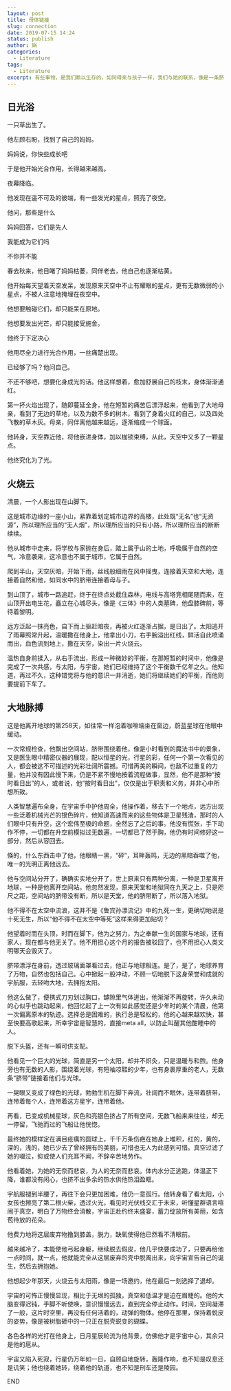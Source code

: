```yaml
---
layout: post
title: 母体链接
slug: connection
date: 2019-07-15 14:24
status: publish
author: 娲
categories: 
  - Literature
tags:
  - Literature
excerpt: 有些事物，是我们赖以生存的，如同母亲与孩子一样，我们与她的联系，像是一条脐带。
---
```



日光浴
---
一只草出生了。

他左顾右盼，找到了自己的妈妈。

妈妈说，你快些成长吧

于是他开始光合作用，长得越来越高。

夜幕降临。

他发现在遥不可及的彼端，有一些发光的星点，照亮了夜空。

他问，那些是什么

妈妈回答，它们是先人

我能成为它们吗

不你并不能

春去秋来，他目睹了妈妈枯萎，同伴老去，他自己也逐渐枯黄。

他开始每天望着天空发呆，发现原来天空中不止有耀眼的星点，更有无数微弱的小星点，不被人注意地掩埋在夜空中。

他想要触碰它们，却只能呆在原地。

他想要发出光芒，却只能接受施舍。

他终于下定决心

他用尽全力进行光合作用，一丝痛楚出现。

已经够了吗？他问自己。

不还不够吧，想要化身成光的话。他这样想着，愈加舒展自己的枝末，身体渐渐通红。

第一抔火焰出现了，随即蔓延全身，他在短暂的痛苦后漂浮起来，他看到了大地母亲，看到了无边的草地，以及为数不多的树木，看到了身着火红的自己，以及四处飞散的草木灰。母亲，同伴离他越来越远，逐渐缩成一个球面。

他转身，天空靠近他，将他嵌进身体，加以枷锁束缚，从此，天空中又多了一颗星点。

他终究化为了光。


火烧云
---
清晨，一个人影出现在山脚下。

这是城市边缘的一座小山，紧靠着划定城市边界的高楼，此处既“无名”也“无资源”，所以理所应当的“无人烟”，所以理所应当的只有小路，所以理所应当的断断续续。

他从城市中走来，将学校与家抛在身后，踏上属于山的土地，呼吸属于自然的空气，冷意袭来，这冷意也不属于城市，它属于自然。

爬到半山，天空灰暗，开始下雨，丝线般细雨在风中摇曳，连接着天空和大地，连接着自然和他，如同水中的脐带连接着母与子。

到山顶了，城市一路追赶，终于在终点处截住森林，电线与高塔竞相尾随而来，在山顶开出电生花，矗立在心城尽头，像是《三体》中的人类墓碑，他盘膝碑前，等待着黎明。

远方泛起一抹亮色，自下而上驱赶暗夜，再被火红逐渐占据，是日出了。太阳逃开了雨幕照常升起，温暖撒在他身上，他拿出小刀，右手腕溢出红线，鲜活自此喷涌而出，血色流到地上，撒在天空，染出一片火烧云。

温热自身前揉入，从右手流出，形成一种微妙的平衡，在那短暂的时间中，他像是完成了一次共感，与太阳，与宇宙，她们已经维持了这个平衡数千亿年之久。他知道，再过不久，这种错觉将与他的意识一并消逝，她们将继续她们的平衡，而他则要提前下车了。

大地脉搏
---
这是他离开地球的第258天，如往常一样泡着咖啡端坐在窗边，蔚蓝星球在他眼中缓动。

一次常规检查，他飘出空间站，脐带围绕着他，像是小时看到的魔法书中的景象，又是医生眼中精密仪器的展现，配以恒星的光，行星的彩，任何一个第一次看见的人，都会被这不可描述的光彩壮阔所震撼。可惜再美的瞬间，也敌不过重复的力量，他并没有因此慢下来，仍是不紧不慢地按着流程做事，显然，他不是那种“按时看日出”的人，或者说，他“按时看日出”，仅仅是出于职责和义务，并非心中所想所致。

人类智慧遍布全身，在宇宙手中护他周全，他操作着，移去下一个地点，远方出现一些泛着机械光芒的银色碎片，他知道高速而来的这些物体是卫星残渣，那时的人们眼中只有升空，这个宏伟至极的命题，全然忘了之后的事。他没有慌张，手下动作不停，一切都在升空前模拟过无数遍，一切都已了然于胸，他仍有时间修好这一部分，然后从容回去。

倏的，什么东西击中了他，他眼睛一黑，“砰”，耳畔轰鸣，无边的黑暗吞噬了他，唯一的光明正离他远去。

他与空间站分开了，确确实实地分开了，世上原来只有两种分离，一种是卫星离开地球，一种是他离开空间站。他忽然发现，原来天堂和地狱同在九天之上，只是咫尺之距，空间站的脐带没有断，所以是天堂，他的脐带断了，所以落入地狱。

他不得不在太空中流浪，这并不是《鲁宾孙漂流记》中的九死一生，更确切地说是十死无生，所以“他不得不在太空中等死”这样来得更加贴切？

他望着时而在头顶，时而在脚下，他为之努力，为之奉献一生的国家与地球，还有家人，现在都与他无关了。他不用担心这个月的报告被驳回了，也不用担心人类文明哪天会毁灭了。

脐带漂浮在身前，透过玻璃面罩看过去，他正与地球相连。是了，是了，地球养育了万物，自然也包括自己。心中掀起一股冲动，不顾一切地脱下这身荣誉和成就的宇航服，去轻吻大地，去拥抱太阳。

他这么做了，便携式刀刃划过胸口，罅隙里气体迸出，他渐渐不再旋转，许久未动的心似乎也跳动起来，他回忆起了上一次有如此感觉还是少年时的某个清晨，他第一次偏离原本的轨迹。选择总是困难的，执行总是轻松的，他的心越来越欢快，甚至快要高歌起来，所幸宇宙是智慧的，直接meta all，以防止叫醒其他酣睡中的人。

脱下头盔，还有一瞬可供支配。

他看见一个巨大的光球，简直是另一个太阳，却并不炽灸，只是温暖与和煦。他身旁也有无数的人影，围绕着光球，有短袖凉鞋的少年，也有身裹厚重的老人，无数条“脐带”链接着他们与光球。

一晃眼又变成了绿色的光球，勃勃生机在脚下奔流，壮阔而不眠休，连带着脐带，连带着每个人，连带着这方星宇，连带着他。

再看，已变成机械星球，灰色和亮银色挤占了所有空间，无数飞船来来往往，却无一停留，飞驰而过的飞船让他恍惚。

最终她的模样定在满目疮痍的圆球上，千千万条伤疤在她身上堆积，红的，黄的，深的，浅的，她已少去了曾经拥有的美丽，可惜也无人为此感到可惜。真空过滤了她的啜泣，抑或使人们充耳不闻，不辞辛苦地劳作。

他看着她，为她的无奈而悲哀，为人的无奈而悲哀。体内水分正逃跑，体温正下降，谁都没有闲心，也挤不出多余的热水供他热泪盈眶。

宇航服褪到半腰了，再往下会只更加困难，他仍一意孤行。他转身看了看太阳，小女孩也擦亮了第二根火柴，透过火光，看见时光伏线交汇于未来，听懂星群语言喧闹于真空，明白了万物终会消散，宇宙正赴约终末盛宴，蓄力绽放所有美丽，如含苞待放的花朵。

他费力地将这层废弃物撸到膝盖，脱力，缺氧使得他已然看不清眼前。

越来越冷了，本能使他弓起身躯，继续脱去假皮，他几乎快要成功了，只要再给他一点时间，就一点，他就能完全从这层废弃的壳中脱离出来，向宇宙宣告自己的诞生，然后去拥抱她。

他想起少年那天，火烧云与太阳雨，像是一场邀约，他在最后一刻选择了退却。

宇宙的可怖正慢慢显现，相比于无垠的孤独，真空和低温才是迫在眉睫的。他的大脑变得迟钝，手脚不听使唤，意识慢慢远去，直到完全停止动作。时间，空间凝滞了一般，这片时空里，再没有任何活着的，动弹的物体。他停在那里，保持着蜕皮的姿势，像是被树脂砸中的一只正在脱壳蜕变的蝴蝶。

各色各样的光打在他身上，日月星辰轮流为他背景，仿佛他才是宇宙中心，其余只是他的扈从。

宇宙又陷入死寂，行星仍万年如一日，自顾自地旋转，轰隆作响，也不知是叹息还是讥笑；他也绕着她转，绕着他的轨道，也不知是刑车还是陵园。

END

